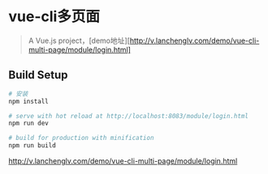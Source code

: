 # vue-cli多页面

> A Vue.js project，[demo地址][http://v.lanchenglv.com/demo/vue-cli-multi-page/module/login.html]



## Build Setup

``` bash
# 安装
npm install

# serve with hot reload at http://localhost:8083/module/login.html
npm run dev

# build for production with minification
npm run build


```

http://v.lanchenglv.com/demo/vue-cli-multi-page/module/login.html